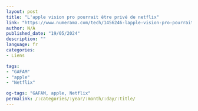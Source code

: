 ```yaml
---
layout: post
title: "L'apple vision pro pourrait être privé de netflix"
link: "https://www.numerama.com/tech/1456246-lapple-vision-pro-pourrait-etre-prive-de-netflix.html"
author: N/A
published_date: "19/05/2024"
description: ""
language: fr
categories:
- Liens

tags:
- "GAFAM"
- "apple"
- "Netflix"

og-tags: "GAFAM, apple, Netflix"
permalink: /:categories/:year/:month/:day/:title/
---
```

